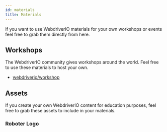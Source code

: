 ```yaml
---
id: materials
title: Materials
---
```


If you want to use WebdriverIO materials for your own workshops or events feel free to grab them directly from here.

## Workshops

The WebdriverIO community gives workshops around the world. Feel free to use these materials to host your own.

- [webdriverio/workshop](https://github.com/webdriverio/workshop)

## Assets

If you create your own WebdriverIO content for education purposes, feel free to grab these assets to include in your materials.

### Roboter Logo
